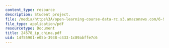 ```yaml
---
content_type: resource
description: Student project.
file: /media/https%3A/open-learning-course-data-rc.s3.amazonaws.com/6-901-inventions-and-patents-fall-2005/14f55901e05b3938c4331c89abffe7c6_24578_ip_china.pdf
file_type: application/pdf
resourcetype: Document
title: 24578_ip_china.pdf
uid: 14f55901-e05b-3938-c433-1c89abffe7c6
---
```

